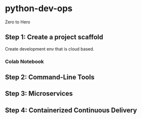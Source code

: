 # python-dev-ops
Zero to Hero


## Step 1: Create a project scaffold
Create development env that is cloud based.
### Colab Notebook

## Step 2: Command-Line Tools

## Step 3: Microservices

## Step 4: Containerized Continuous Delivery
